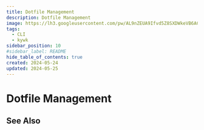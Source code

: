 ```yaml
---
title: Dotfile Management
description: Dotfile Management
image: https://lh3.googleusercontent.com/pw/AL9nZEUA9Ifvd5Z8SXDWkeVB6AC4MPGwnXaL6kBXNPoXwOQQ2jOcZ1Jw_0p8TKK8C3ZX0e67_FOY15eDrm7aaXSQJcKtoUzC80SAQEHsaBy6qS2AqNNs5VUFNXBKm439y_1wkvmDl-PnL8ReojnIumNlEvOXBg=w800-no?authuser=0
tags:
  - CLI
  - kywk
sidebar_position: 10
#sidebar_label: README
hide_table_of_contents: true
created: 2024-05-24
updated: 2024-05-25
---
```


# Dotfile Management

## See Also
